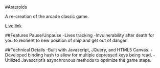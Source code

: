 #Asteroids

A re-creation of the arcade classic game.

[Live link][site]

[site]: http://angeladobbs.us/Asteroids

##Features
Pause/Unpause
-Lives tracking
-Invulnerability after death for you to reorient to new position of ship and get out of danger.

##Technical Details
-Built with Javascript, JQuery, and HTML5 Canvas.
-Developed binding hash to allow for multiple depressed keys being read.
-Utilized Javascript’s asynchronous methods to optimize the game steps.
